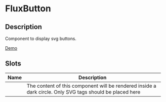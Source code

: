 ---
---

# FluxButton

## Description

Component to display svg buttons.

[Demo](http://ragnarlotus.github.io/vue-flux-docs/demos/components/flux-button.html)

## Slots

| Name | Description |
|------|-------------|
| | The content of this component will be rendered inside a dark circle. Only SVG tags should be placed here |
